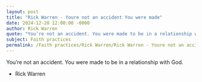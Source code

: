 ```yaml
---
layout: post
title: "Rick Warren - Youre not an accident You were made"
date: 2024-12-28 12:00:00 -0000
author: Rick Warren
quote: "You’re not an accident. You were made to be in a relationship with God."
subject: Faith practices
permalink: /Faith practices/Rick Warren/Rick Warren - Youre not an accident You were made
---
```


You’re not an accident. You were made to be in a relationship with God.

- Rick Warren
